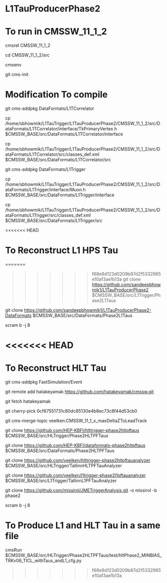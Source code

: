 # L1TauProducerPhase2

# To run in CMSSW_11_1_2


cmsrel CMSSW_11_1_2

cd CMSSW_11_1_2/src

cmsenv

git cms-init



# Modification To compile

git cms-addpkg DataFormats/L1TCorrelator

cp /home/sbhowmik/L1TauTrigger/L1TauProducerPhase2/CMSSW_11_1_2/src/DataFormats/L1TCorrelator/interface/TkPrimaryVertex.h $CMSSW_BASE/src/DataFormats/L1TCorrelator/interface

cp /home/sbhowmik/L1TauTrigger/L1TauProducerPhase2/CMSSW_11_1_2/src/DataFormats/L1TCorrelator/src/classes_def.xml $CMSSW_BASE/src/DataFormats/L1TCorrelator/src

git cms-addpkg DataFormats/L1Trigger

cp /home/sbhowmik/L1TauTrigger/L1TauProducerPhase2/CMSSW_11_1_2/src/DataFormats/L1Trigger/interface/Muon.h $CMSSW_BASE/src/DataFormats/L1Trigger/interface

cp /home/sbhowmik/L1TauTrigger/L1TauProducerPhase2/CMSSW_11_1_2/src/DataFormats/L1Trigger/src/classes_def.xml $CMSSW_BASE/src/DataFormats/L1Trigger/src


<<<<<<< HEAD
# To Reconstruct L1 HPS Tau


=======
>>>>>>> f68e9d123d0209b87d2f5332965e10af3ae1b13a
git clone https://github.com/sandeepbhowmik1/L1TauProducerPhase2 $CMSSW_BASE/src/L1Trigger/Phase2L1Taus 

git clone https://github.com/sandeepbhowmik1/L1TauProducerPhase2-DataFormats $CMSSW_BASE/src/DataFormats/Phase2L1Taus

scram b -j 8



<<<<<<< HEAD
=======
# To Reconstruct HLT Tau

git cms-addpkg FastSimulation/Event

git remote add hatakeyamak https://github.com/hatakeyamak/cmssw.git

git fetch hatakeyamak

git cherry-pick 0cf67551731c80dc85130e4b8ec73c8f44d53cb0


git cms-merge-topic veelken:CMSSW_11_1_x_maxDeltaZToLeadTrack


git clone https://github.com/HEP-KBFI/hlttrigger-phase2hltpftaus $CMSSW_BASE/src/HLTrigger/Phase2HLTPFTaus

git clone https://github.com/HEP-KBFI/dataformats-phase2hltpftaus $CMSSW_BASE/src/DataFormats/Phase2HLTPFTaus

git clone https://github.com/veelken/hlttrigger-phase2hltpftauanalyzer $CMSSW_BASE/src/HLTrigger/TallinnHLTPFTauAnalyzer

git clone https://github.com/veelken/l1trigger-phase2l1pftauanalyzer $CMSSW_BASE/src/L1Trigger/TallinnL1PFTauAnalyzer

git clone https://github.com/missirol/JMETriggerAnalysis.git -o missirol -b phase2

scram b -j 8



# To Produce L1 and HLT Tau in a same file

cmsRun $CMSSW_BASE/src/HLTrigger/Phase2HLTPFTaus/test/hltPhase2_MINBIAS_TRKv06_TICL_withTaus_andL1_cfg.py

>>>>>>> f68e9d123d0209b87d2f5332965e10af3ae1b13a

